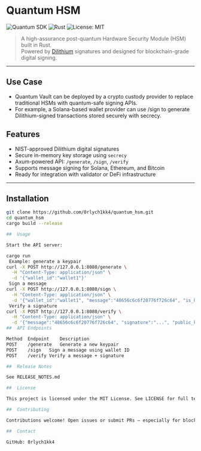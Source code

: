 # Quantum HSM

![Quantum SDK](https://img.shields.io/badge/Quantum%20SDK-Dilithium-blueviolet?style=flat-square)
![Rust](https://img.shields.io/badge/Rust-cryptography-orange?style=flat-square)
![License: MIT](https://img.shields.io/badge/license-MIT-blue.svg?style=flat-square)

> A high-assurance post-quantum Hardware Security Module (HSM) built in Rust.  
> Powered by [Dilithium](https://pq-crystals.org/dilithium/) signatures and designed for blockchain-grade digital signing.

---
## Use Case

-  Quantum Vault can be deployed by a crypto custody provider to replace traditional HSMs with quantum-safe signing APIs.
-  For example, a Solana-based wallet provider can use /sign to generate Dilithium-signed transactions stored securely with secrecy.
## Features

-  NIST-approved Dilithium digital signatures
-  Secure in-memory key storage using `secrecy`
-  Axum-powered API: `/generate`, `/sign`, `/verify`
-  Supports message signing for Solana, Ethereum, and Bitcoin
-  Ready for integration with validator or DeFi infrastructure

---

##  Installation

```bash
git clone https://github.com/0rlych1kk4/quantum_hsm.git
cd quantum_hsm
cargo build --release

##  Usage

Start the API server:

cargo run
 Example: generate a keypair
curl -X POST http://127.0.0.1:8080/generate \
  -H "Content-Type: application/json" \
  -d '{"wallet_id":"wallet1"}'
️ Sign a message
curl -X POST http://127.0.0.1:8080/sign \
  -H "Content-Type: application/json" \
  -d '{"wallet_id":"wallet1", "message":"48656c6c6f20776f726c64", "is_hex":true}'
 Verify a signature
curl -X POST http://127.0.0.1:8080/verify \
  -H "Content-Type: application/json" \
  -d '{"message":"48656c6c6f20776f726c64", "signature":"...", "public_key":"...", "is_hex":true}'
##  API Endpoints

Method	Endpoint	Description
POST	/generate	Generate a new keypair
POST	/sign	Sign a message using wallet ID
POST	/verify	Verify a message + signature

##  Release Notes

See RELEASE_NOTES.md

##  License

This project is licensed under the MIT License. See LICENSE for full terms.

##  Contributing

Contributions welcome! Open issues or submit PRs — especially for blockchain support, multichain signing, or API extensions.

##  Contact

GitHub: 0rlych1kk4

